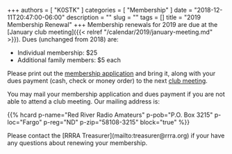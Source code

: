 +++
authors = [ "K0STK" ]
categories = [ "Membership" ]
date = "2018-12-11T20:47:00-06:00"
description = ""
slug = ""
tags = []
title = "2019 Membership Renewal"
+++
Membership renewals for 2019 are due at the
[January club meeting]({{< relref "/calendar/2019/january-meeting.md" >}}).
Dues (unchanged from 2018) are:

* Individual membership: $25
* Additional family members: $5 each

Please print out the
[membership application](http://rrra.org/s/3iOnHKqxHlaDxxv) and bring it,
along with your dues payment (cash, check or money order) to the next
[club meeting](http://rrra.org/dates/business-meetings).

You may mail your membership application and dues payment if you are not
able to attend a club meeting. Our mailing address is:

{{% hcard p-name="Red River Radio Amateurs" p-pob="P.O. Box 3215" p-loc="Fargo" p-reg="ND" p-zip="58108-3215" block="true" %}}

<p style="clear;both"></p>
Please contact the [RRRA Treasurer](mailto:treasurer@rrra.org) if your have any
questions about renewing your membership.
<!--more-->
